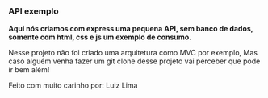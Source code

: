 ### API exemplo

**Aqui nós criamos com express uma pequena API, sem banco de dados, somente com html, css e js um exemplo de consumo.**

Nesse projeto não foi criado uma arquitetura como MVC por exemplo, Mas caso alguém venha fazer um git clone desse projeto vai perceber que pode ir bem além!

Feito com muito carinho por: Luiz Lima